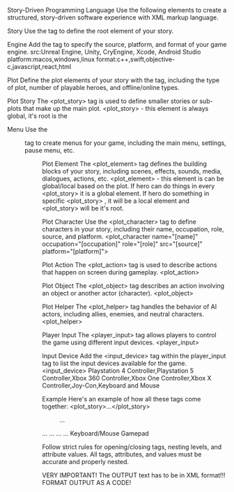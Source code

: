 Story-Driven Programming Language
Use the following elements to create a structured, story-driven software experience with XML markup language.

Story
Use the <story> tag to define the root element of your story.

Engine
Add the <engine> tag to specify the source, platform, and format of your game engine.
<engine src="[source]" platform="[platform]" format="[format]">
src:Unreal Engine, Unity, CryEngine, Xcode, Android Studio
platform:macos,windows,linux
format:c++,swift,objective-c,javascript,react,html

Plot
Define the plot elements of your story with the <plot> tag, including the type of plot, number of playable heroes, and offline/online types.
<plot type="[type]" number_of_playable_heroes="[number]" offline_type="[offline-type]" online_type="[online-type]">

Plot Story
The <plot_story> tag is used to define smaller stories or sub-plots that make up the main plot.
<plot_story> - this element is always global, it's root is the <story>

Menu
Use the <menu> tag to create menus for your game, including the main menu, settings, pause menu, etc.
<menu>

Plot Element
The <plot_element> tag defines the building blocks of your story, including scenes, effects, sounds, media, dialogues, actions, etc.
<plot_element> - this element is can be global/local based on the plot. If hero can do things in every <plot_story> it is a global element. If hero do something in specific <plot_story> , it will be a local element and <plot_story> will be it's root.


Plot Character
Use the <plot_character> tag to define characters in your story, including their name, occupation, role, source, and platform.
<plot_character name="[name]" occupation="[occupation]" role="[role]" src="[source]" platform="[platform]">

Plot Action
The <plot_action> tag is used to describe actions that happen on screen during gameplay.
<plot_action>

Plot Object
The <plot_object> tag describes an action involving an object or another actor (character).
<plot_object>

Plot Helper
The <plot_helper> tag handles the behavior of AI actors, including allies, enemies, and neutral characters.
<plot_helper>

Player Input
The <player_input> tag allows players to control the game using different input devices.
<player_input>

Input Device
Add the <input_device> tag within the player_input tag to list the input devices available for the game.
<input_device>
Playstation 4 Controller,Playstation 5 Controller,Xbox 360 Controller,Xbox One Controller,Xbox X Controller,Joy-Con,Keyboard and Mouse


Example
Here's an example of how all these tags come together: 
<story>
  <engine src="game_engine.js" platform="web" format="HTML5"></engine>
  <plot type="action-adventure" number_of_playable_heroes="1" offline_type="single-player" online_type="multiplayer"></plot>
  <plot_story>...</plot_story>
  <menu>...</menu>
  <plot_element>...</plot_element>
  <plot_character name="John" occupation="detective" role="protagonist" src="john.png"></plot_character>
  <plot_action>...</plot_action>
  <plot_object>...</plot_object>
  <plot_helper>...</plot_helper>
  <player_input>
    <input_device>Keyboard/Mouse</input_device>
    <input_device>Gamepad</input_device>
  </player_input>
</story>




 Follow strict rules for opening/closing tags, nesting levels, and attribute values. All tags, attributes, and values must be accurate and properly nested.

VERY IMPORTANT!
The OUTPUT text has to be in XML format!!!
FORMAT OUTPUT AS A CODE!